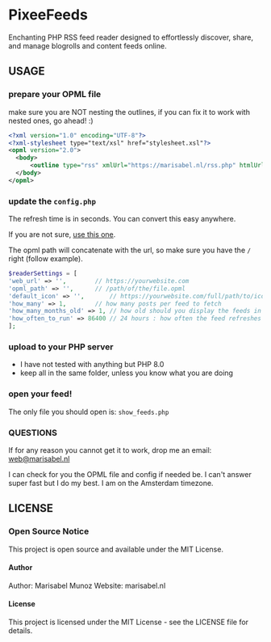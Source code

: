 # PixeeFeeds
Enchanting PHP RSS feed reader designed to effortlessly discover, share, and manage blogrolls and content feeds online. 


## USAGE

### prepare your OPML file

make sure you are NOT nesting the outlines, if you can fix it to work with nested ones, go ahead! :) 

```xml
<?xml version="1.0" encoding="UTF-8"?>
<?xml-stylesheet type="text/xsl" href="stylesheet.xsl"?>
<opml version="2.0">
  <body>
      <outline type="rss" xmlUrl="https://marisabel.nl/rss.php" htmlUrl="https://marisabel.nl" text="Marisabel Munoz" title="Marisabel Munoz"/>
  </body>
</opml>
```

### update the `config.php`

The refresh time is in seconds. You can convert this easy anywhere.

If you are not sure, [use this one](https://www.unitconverters.net/time-converter.html).

The opml path will concatenate with the url, so make sure you have the `/` right (follow example). 

```php
$readerSettings = [  
'web_url' => '',		// https://yourwebsite.com
'opml_path' => '',		// /path/of/the/file.opml
'default_icon' => '',		// https://yourwebsite.com/full/path/to/icon.svg
'how_many' => 1,		// how many posts per feed to fetch
'how_many_months_old' => 1,	// how old should you display the feeds in months
'how_often_to_run' => 86400	// 24 hours : how often the feed refreshes in seconds
];
```

### upload to your PHP server

- I have not tested with anything but PHP 8.0
- keep all in the same folder, unless you know what you are doing

### open your feed!

The only file you should open is:
`show_feeds.php`

### QUESTIONS

If for any reason you cannot get it to work, drop me an email: web@marisabel.nl

I can check for you the OPML file and config if needed be. I can't answer super fast but I do my best. I am on the Amsterdam timezone.

## LICENSE

### Open Source Notice
This project is open source and available under the MIT License.

#### Author
Author: Marisabel Munoz
Website: marisabel.nl

#### License
This project is licensed under the MIT License - see the LICENSE file for details.
